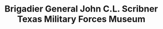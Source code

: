 ---
layout: repo
title: "Brigadier General John C.L. Scribner Texas Military Forces Museum"
id: 16410
permalink: repos/16410/
---